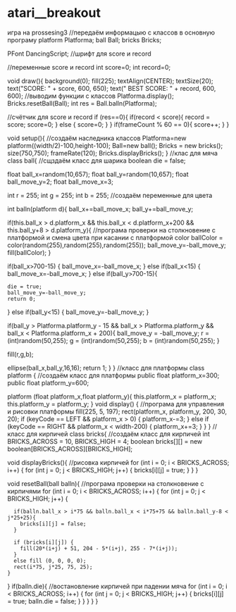 # atari__breakout
 игра на prossesing3
 //передаём информацыю с классов в основную програму
 platform Platforma; 
 ball Ball; 
 bricks Bricks; 

PFont DancingScript; //шрифт для score и record

//переменные score и record
int score=0;
int record=0;
 
void draw(){
  background(0);
  fill(225);
  textAlign(CENTER);
  textSize(20);
  text("SCORE:  " + score, 600, 650);
  text(" BEST SCORE:  " + record, 600, 600);
 //выводим функции с классов 
  Platforma.display();
  Bricks.resetBall(Ball);
  int res = Ball.balln(Platforma);
  
  //счётчик для score и record
  if (res==0){
    if(record < score){
      record = score;
      score=0;
    }
    else {
      score=0;
    }
  }
  if(frameCount % 60 == 0){
    score++;
  }
}

void setup(){
  //создаём наследника классов
  Platforma=new platform((width/2)-100,height-100);
  Ball=new ball();
  Bricks = new bricks();
  size(750,750);
  frameRate(120);
  Bricks.displayBricks();
}
//клас для мяча
class ball{ //сщздаём класс для шарика
  boolean die = false;
  
float ball_x=random(10,657);
float ball_y=random(10,657);
float ball_move_y=2;
float ball_move_x=3;

int r = 255;
int g = 255;
int b = 255; //создаём переменные для цвета
 

int balln(platform d){
  ball_x+=ball_move_x;
  ball_y+=ball_move_y;
  
  if(this.ball_x > d.platform_x && this.ball_x < d.platform_x+200 && this.ball_y+8 > d.platform_y){ //програма проверки на столкновение с платформой и смена цвета при касании с платформой
    color ballColor = color(random(255),random(255),random(255));
    ball_move_y=-ball_move_y;
    fill(ballColor);
  }
  
  if(ball_x>700-15)
  {
    ball_move_x=-ball_move_x;
  }
  else if(ball_x<15)
  {
    ball_move_x=-ball_move_x;
  }
  else if(ball_y>700-15){
    
    die = true;
    ball_move_y=-ball_move_y;
    return 0;
  }
  else if(ball_y<15)
  {
    ball_move_y=-ball_move_y;
  }
  
  if(ball_y > Platforma.platform_y - 15 && ball_x > Platforma.platform_y && ball_x < Platforma.platform_x + 200){ 
    ball_move_y =  -ball_move_y;
    r = (int)random(50,255);
    g = (int)random(50,255);
    b = (int)random(50,255);
  }
  
  fill(r,g,b);
  
  ellipse(ball_x,ball_y,16,16);
  return 1;
}
}
//класс для платформы
class platform { //создаём класс для платформы
  public  float platform_x=300;
  public  float platform_y=600;

platform (float platform_x,float platform_y){
  this.platform_x = platform_x;
  this.platform_y = platform_y;
}
void display() { //програма для управления и рисовки платформы
  fill(225, 5, 197);
  rect(platform_x, platform_y, 200, 30, 20);
  if (keyCode == LEFT && platform_x > 0)
  {
    platform_x-=3;
  }
  else if (keyCode == RIGHT && platform_x < width-200) {
    platform_x+=3;
  }
}
}
//класс для кирпичей
class bricks{ //создаём класс для кирпичей
  int BRICKS_ACROSS = 10, BRICKS_HIGH = 4;
  boolean bricks[][] = new boolean[BRICKS_ACROSS][BRICKS_HIGH];

void displayBricks(){ //рисовка кирпичей
  for (int i = 0; i < BRICKS_ACROSS; i++) {
    for (int j = 0; j < BRICKS_HIGH; j++) {
      bricks[i][j] = true;
    }
  }
}

void resetBall(ball balln){ //програма проверки на столкновение с кирпичями 
  for (int i = 0; i < BRICKS_ACROSS; i++) {
    for (int j = 0; j < BRICKS_HIGH; j++) {
      
      if(balln.ball_x > i*75 && balln.ball_x < i*75+75 && balln.ball_y-8 < j*25+25){
        bricks[i][j] = false;
      }
      
      if (bricks[i][j]) {
        fill(20*(i+j) + 51, 204 - 5*(i+j), 255 - 7*(i+j));
      }
      else fill (0, 0, 0, 0);
      rect(i*75, j*25, 75, 25);
    }
  }
  if(balln.die){ //востановление кирпичей при падении мяча
    for (int i = 0; i < BRICKS_ACROSS; i++) {
      for (int j = 0; j < BRICKS_HIGH; j++) {
        bricks[i][j] = true;
        balln.die = false;
      }
    }
  }
}
}  
